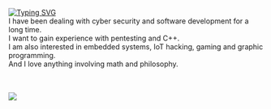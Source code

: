 <a href="https://github.com/zyr1on"><img src="https://readme-typing-svg.demolab.com?font=SF+Mono&duration=2500&pause=700&color=31F700&width=600&lines=Welcome.+I'm+semih;I+am+a+Computer+Engineering+student%F0%9F%91%A8%E2%80%8D%F0%9F%92%BB" alt="Typing SVG" /></a><br>
I have been dealing with cyber security and software development for a long time. <br>
I want to gain experience with pentesting and C++.<br>
I am also interested in embedded systems, IoT hacking, gaming and graphic programming.<br>
And I love anything involving math and philosophy.<br>
<br><br>

<img src="https://tryhackme-badges.s3.amazonaws.com/zyr1on.png">
